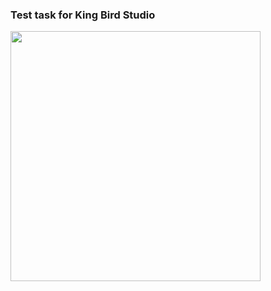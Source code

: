 ### Test task for King Bird Studio

<img src="https://github.com/odnaks/gallery/blob/master/1.gif" width="400">
